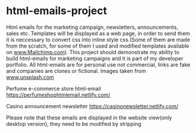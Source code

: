 # html-emails-project
Html emails for the marketing campaign, newsletters, announcements, sales etc. Templates will be displayed as a web page, in order to send them it is neccessary to convert css into inline style css.(Some of them are made from the scratch, for some of them I used and modified templates available on www.Mailchimp.com). This project should demonstrate my ability to build html-emails for marketing campaigns and it is part of my developer portfolio. All html-emails are for personal use not commercial, links are fake and companies are clones or fictional. Images taken from www.unsplash.com


Perfume e-commerce store html-email
https://perfumeshophtmlemail.netlify.com/

Casino announcement newsletter
https://casinonewsletter.netlify.com/

Please note that these emails are displayed in the website view(only desktop version), they need to be modified by stripping <style> tag and add inline tags and special tags in order to be send as an html-email. 
